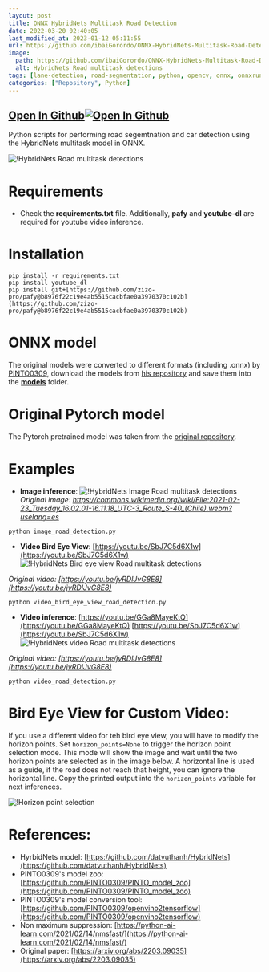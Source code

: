 ```yaml
---
layout: post
title: ONNX HybridNets Multitask Road Detection
date: 2022-03-20 02:40:05 
last_modified_at: 2023-01-12 05:11:55 
url: https://github.com/ibaiGorordo/ONNX-HybridNets-Multitask-Road-Detection
image:
  path: https://github.com/ibaiGorordo/ONNX-HybridNets-Multitask-Road-Detection/raw/main/doc/img/bird_eye_view.png
  alt: HybridNets Road multitask detections
tags: [lane-detection, road-segmentation, python, opencv, onnx, onnxruntime, computer-vision, car-detection, object-detection, bird-eye-view]
categories: ["Repository", Python]
---
```


## [Open In Github](https://github.com/ibaiGorordo/ONNX-HybridNets-Multitask-Road-Detection)[![Open In Github](https://icons-for-free.com/download-icon-part+1+github-1320568339880199515_0.svg)](https://github.com/ibaiGorordo/ONNX-HybridNets-Multitask-Road-Detection)

 Python scripts for performing road segemtnation and car detection using the HybridNets multitask model in ONNX.
 
![!HybridNets Road multitask detections](https://github.com/ibaiGorordo/ONNX-HybridNets-Multitask-Road-Detection/raw/main/doc/img/bird_eye_view.png)

# Requirements

 * Check the **requirements.txt** file. Additionally, **pafy** and **youtube-dl** are required for youtube video inference.
 
# Installation
```
pip install -r requirements.txt
pip install youtube_dl
pip install git+[https://github.com/zizo-pro/pafy@b8976f22c19e4ab5515cacbfae0a3970370c102b](https://github.com/zizo-pro/pafy@b8976f22c19e4ab5515cacbfae0a3970370c102b)
```

# ONNX model
The original models were converted to different formats (including .onnx) by [PINTO0309](https://github.com/PINTO0309), download the models from [his repository](https://github.com/PINTO0309/PINTO_model_zoo/tree/main/276_HybridNets) and save them into the **[models](https://github.com/ibaiGorordo/ONNX-HybridNets-Multitask-Road-Detection/tree/main/models)** folder. 

# Original Pytorch model
The Pytorch pretrained model was taken from the [original repository](https://github.com/datvuthanh/HybridNets).
 
# Examples

 * **Image inference**:
 ![!HybridNets Image Road multitask detections](https://github.com/ibaiGorordo/ONNX-HybridNets-Multitask-Road-Detection/raw/main/doc/img/image_example.jpg)
  *Original image: https://commons.wikimedia.org/wiki/File:2021-02-23_Tuesday_16.02.01-16.11.18_UTC-3_Route_S-40_(Chile).webm?uselang=es*
 ```
 python image_road_detection.py
 ```
 
 * **Video Bird Eye View**: [https://youtu.be/SbJ7C5d6X1w](https://youtu.be/SbJ7C5d6X1w)
 ![!HybridNets Bird eye view Road multitask detections](https://github.com/ibaiGorordo/ONNX-HybridNets-Multitask-Road-Detection/raw/main/doc/img/bird_eye_view.gif)
  
 *Original video: [https://youtu.be/jvRDlJvG8E8](https://youtu.be/jvRDlJvG8E8)*
  
 ```
 python video_bird_eye_view_road_detection.py
 ```
 
 * **Video inference**: [https://youtu.be/GGa8MayeKtQ](https://youtu.be/GGa8MayeKtQ)
 [https://youtu.be/SbJ7C5d6X1w](https://youtu.be/SbJ7C5d6X1w)
 ![!HybridNets video Road multitask detections](https://github.com/ibaiGorordo/ONNX-HybridNets-Multitask-Road-Detection/raw/main/doc/img/video_example.gif)
 
 *Original video: [https://youtu.be/jvRDlJvG8E8](https://youtu.be/jvRDlJvG8E8)*
 
 ```
 python video_road_detection.py
 ```
 
# Bird Eye View for Custom Video:
If you use a different video for teh bird eye view, you will have to modify the horizon points. Set `horizon_points=None` to trigger the horizon point selection mode. This mode will show the image and wait until the two horizon points are selected as in the image below. A horizontal line is used as a guide, if the road does not reach that height, you can ignore the horizontal line. Copy the printed output into the `horizon_points` variable for next inferences.

![!Horizon point selection](https://github.com/ibaiGorordo/ONNX-HybridNets-Multitask-Road-Detection/raw/main/doc/img/horizon_points.png)
 
# References:
* HyrbidNets model: [https://github.com/datvuthanh/HybridNets](https://github.com/datvuthanh/HybridNets)
* PINTO0309's model zoo: [https://github.com/PINTO0309/PINTO_model_zoo](https://github.com/PINTO0309/PINTO_model_zoo)
* PINTO0309's model conversion tool: [https://github.com/PINTO0309/openvino2tensorflow](https://github.com/PINTO0309/openvino2tensorflow)
* Non maximum suppression: [https://python-ai-learn.com/2021/02/14/nmsfast/](https://python-ai-learn.com/2021/02/14/nmsfast/)
* Original paper: [https://arxiv.org/abs/2203.09035](https://arxiv.org/abs/2203.09035)
 
